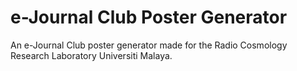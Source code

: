 # e-Journal Club Poster Generator
An e-Journal Club poster generator made for the Radio Cosmology Research Laboratory Universiti Malaya.
